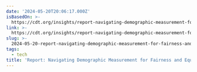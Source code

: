 ```yaml
---
date: '2024-05-20T20:06:17.000Z'
isBasedOn: >-
  https://cdt.org/insights/report-navigating-demographic-measurement-for-fairness-and-equity/
link: >-
  https://cdt.org/insights/report-navigating-demographic-measurement-for-fairness-and-equity/
slug: >-
  2024-05-20-report-navigating-demographic-measurement-for-fairness-and-equity-center
tags:
  - tech
title: 'Report: Navigating Demographic Measurement for Fairness and Equity - Center'
---
```

 
